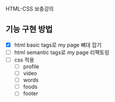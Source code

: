 HTML-CSS 보충강의 

## 기능 구현 방법 
 - [x] html basic tags로 my page 뼈대 잡기
 - [ ] html semantic tags로 my page 리팩토링
 - [ ] css 적용
    - [ ] profile
    - [ ] video
    - [ ] words
    - [ ] foods
    - [ ] footer